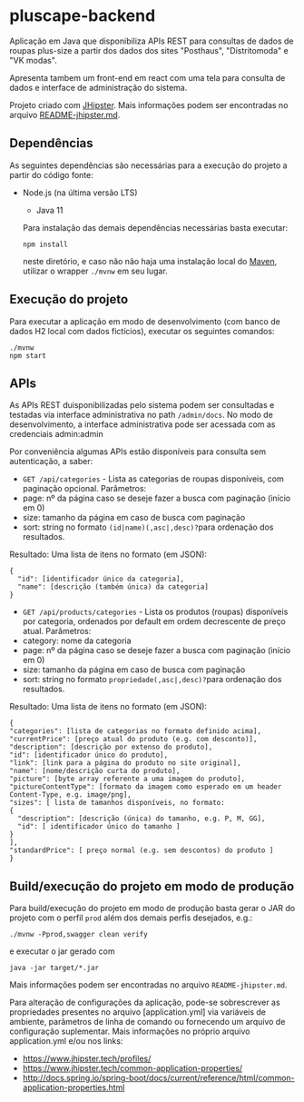 # pluscape-backend

Aplicação em Java que disponibiliza APIs REST para consultas de dados de roupas plus-size a partir dos dados dos sites "Posthaus", "Distritomoda" e "VK modas".

Apresenta tambem um front-end em react com uma tela para consulta de dados e interface de administração do sistema.

Projeto criado com [JHipster](https://start.jhipster.tech). Mais informações podem ser encontradas no arquivo [README-jhipster.md](./README-jhipster.md).

## Dependências

As seguintes dependências são necessárias para a execução do projeto a partir do código fonte:

- Node.js (na última versão LTS)

  - Java 11

  Para instalação das demais dependências necessárias basta executar:

  ```
  npm install
  ```

  neste diretório, e caso não não haja uma instalação local do [Maven](https://maven.apache.org), utilizar o wrapper `./mvnw` em seu lugar.

## Execução do projeto

Para executar a aplicação em modo de desenvolvimento (com banco de dados H2 local com dados fictícios), executar os seguintes comandos:

    ./mvnw
    npm start

## APIs

As APIs REST duisponibilizadas pelo sistema podem ser consultadas e testadas via interface administrativa no path `/admin/docs`. No modo de desenvolvimento, a interface administrativa pode ser acessada com as credenciais admin:admin

Por conveniência algumas APIs estão disponíveis para consulta sem autenticação, a saber:

- `GET /api/categories` - Lista as categorias de roupas disponíveis, com paginação opcional.
  Parâmetros:
- page: nº da página caso se deseje fazer a busca com paginação (início em 0)
- size: tamanho da página em caso de busca com paginação
- sort: string no formato `(id|name)(,asc|,desc)?`para ordenação dos resultados.

Resultado: Uma lista de itens no formato (em JSON):

```
{
  "id": [identificador único da categoria],
  "name": [descrição (também única) da categoria]
}
```

- `GET /api/products/categories` - Lista os produtos (roupas) disponíveis por categoria, ordenados por default em ordem decrescente de preço atual. Parâmetros:
- category: nome da categoria
- page: nº da página caso se deseje fazer a busca com paginação (início em 0)
- size: tamanho da página em caso de busca com paginação
- sort: string no formato `propriedade(,asc|,desc)?`para ordenação dos resultados.

Resultado: Uma lista de itens no formato (em JSON):

```
{
"categories": [lista de categorias no formato definido acima],
"currentPrice": [preço atual do produto (e.g. com desconto)],
"description": [descrição por extenso do produto],
"id": [identificador único do produto],
"link": [link para a página do produto no site original],
"name": [nome/descrição curta do produto],
"picture": [byte array referente a uma imagem do produto],
"pictureContentType": [formato da imagem como esperado em um header Content-Type, e.g. image/png],
"sizes": [ lista de tamanhos disponíveis, no formato:
{
  "description": [descrição (única) do tamanho, e.g. P, M, GG],
  "id": [ identificador único do tamanho ]
}
],
"standardPrice": [ preço normal (e.g. sem descontos) do produto ]
}
```

## Build/execução do projeto em modo de produção

Para build/execução do projeto em modo de produção basta gerar o JAR do projeto com o perfil `prod` além dos demais perfis desejados, e.g.:

```
./mvnw -Pprod,swagger clean verify
```

e executar o jar gerado com

```
java -jar target/*.jar
```

Mais informações podem ser encontradas no arquivo `README-jhipster.md`.

Para alteração de configurações da aplicação, pode-se sobrescrever as propriedades presentes no arquivo [application.yml] via variáveis de ambiente, parâmetros de linha de comando ou fornecendo um arquivo de configuração suplementar. Mais informações no próprio arquivo application.yml e/ou nos links:

- https://www.jhipster.tech/profiles/
- https://www.jhipster.tech/common-application-properties/
- http://docs.spring.io/spring-boot/docs/current/reference/html/common-application-properties.html
